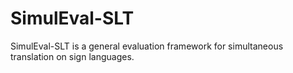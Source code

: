 # SimulEval-SLT
SimulEval-SLT is a general evaluation framework for simultaneous translation on sign languages.